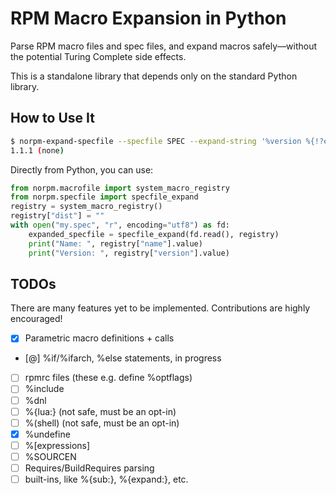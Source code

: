 RPM Macro Expansion in Python
=============================

Parse RPM macro files and spec files, and expand macros safely—without the
potential Turing Complete side effects.

This is a standalone library that depends only on the standard Python library.

How to Use It
-------------

```bash
$ norpm-expand-specfile --specfile SPEC --expand-string '%version %{!?epoch:(none)}'
1.1.1 (none)
```

Directly from Python, you can use:

```python
from norpm.macrofile import system_macro_registry
from norpm.specfile import specfile_expand
registry = system_macro_registry()
registry["dist"] = ""
with open("my.spec", "r", encoding="utf8") as fd:
    expanded_specfile = specfile_expand(fd.read(), registry)
    print("Name: ", registry["name"].value)
    print("Version: ", registry["version"].value)
```

TODOs
-----

There are many features yet to be implemented. Contributions are highly encouraged!

- [x] Parametric macro definitions + calls
- [@] %if/%ifarch, %else statements, in progress
- [ ] rpmrc files (these e.g. define %optflags)
- [ ] %include
- [ ] %dnl
- [ ] %{lua:} (not safe, must be an opt-in)
- [ ] %(shell) (not safe, must be an opt-in)
- [x] %undefine
- [ ] %[expressions]
- [ ] %SOURCEN
- [ ] Requires/BuildRequires parsing
- [ ] built-ins, like %{sub:}, %{expand:}, etc.
